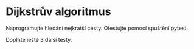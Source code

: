 # Dijkstrův algoritmus

Naprogramujte hledání nejkratší cesty.
Otestujte pomocí spuštění pytest.

Doplňte ještě 3 další testy.
